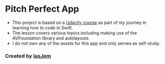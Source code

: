 # Pitch Perfect App

* This project is based on a [Udacity course](https://classroom.udacity.com/courses/ud585) as part of my journey in learning how to code in Swift.
* The lesson covers various topics including making use of the AVFoundation library and autolayouts.
* I do not own any of the assets for this app and only serves as self-study.

### Created by [IasJem](https://github.com/iasjem)